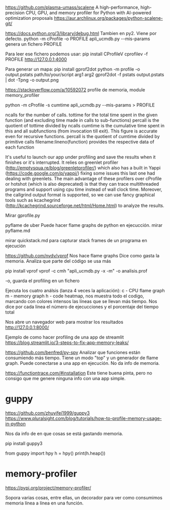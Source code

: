 https://github.com/plasma-umass/scalene
A high-performance, high-precision CPU, GPU, and memory profiler for Python with AI-powered optimization proposals
https://aur.archlinux.org/packages/python-scalene-git/


https://docs.python.org/3/library/debug.html
Tambien en py2. Viene por defecto.
python -m cProfile -o PROFILE apli_ucmdb.py --mis-params
  genera un fichero PROFILE

Para leer ese fichero podemos usar:
pip install CProfileV
cprofilev -f PROFILE
http://127.0.0.1:4000



Para generar un mapa:
  pip install gprof2dot
  python -m profile -o output.pstats path/to/your/script arg1 arg2
  gprof2dot -f pstats output.pstats | dot -Tpng -o output.png

https://stackoverflow.com/a/10592072
profile de memoria, module memory_profiler


python -m cProfile -s cumtime apli_ucmdb.py --mis-params > PROFILE


ncalls
  for the number of calls.
tottime
  for the total time spent in the given function (and excluding time made in calls to sub-functions)
percall
  is the quotient of tottime divided by ncalls
cumtime
  is the cumulative time spent in this and all subfunctions (from invocation till exit). This figure is accurate even for recursive functions.
percall
  is the quotient of cumtime divided by primitive calls
filename:lineno(function)
  provides the respective data of each function



It's useful to launch our app under profiling and save the results when it finishes or it's interrupted.
It relies on greenlet profiler (http://emptysqua.re/blog/greenletprofiler/) which also has a built in Yappi (https://code.google.com/p/yappi/) fixing some issues this last one had dealing with greenlets.
The main advantage of these profilers over cProfile or hotshot (which is also deprecated) is that they can trace multithreaded programs and support using cpu time instead of wall clock time. Moreover, the callgrind output format is supported, so we can use fancy graphical tools such as kcachegrind (http://kcachegrind.sourceforge.net/html/Home.html) to analyze the results.

Mirar gprofile.py


pyflame de uber
Puede hacer flame graphs de python en ejecucción.
mirar pyflame.md



mirar quickstack.md para capturar stack frames de un programa en ejecución


https://github.com/nvdv/vprof
Nos hace flame graphs
Dice como gasta la memoria.
Analiza que parte del código se usa más

pip install vprof
vprof -c cmh "apli_ucmdb.py -x -m" -o analisis.prof

-o, guarda el profiling en un fichero

Ejecuta los cuatro análsis (lanza 4 veces la aplicación):
 c - CPU flame graph
 m - memory graph
 h - code heatmap, nos muestra todo el codigo, marcando con colores intensos las líneas que se llevan más tiempo. Nos dice por cada linea el número de ejecucciones y el porcentaje del tiempo total

Nos abre un navegador web para mostrar los resultados
http://127.0.0.1:8000/



Ejemplo de como hacer profiling de una app de streamlit
https://blog.streamlit.io/3-steps-to-fix-app-memory-leaks/



https://github.com/benfred/py-spy
Analizar que funciones están consumiendo más tiempo.
Tiene un modo "top" y un generador de flame graph.
Puede conectarse a una app en ejecución.
No da info de memoria.



https://functiontrace.com/#installation
Este tiene buena pinta, pero no consigo que me genere ninguna info con una app simple.



# guppy
https://github.com/zhuyifei1999/guppy3
https://www.pluralsight.com/blog/tutorials/how-to-profile-memory-usage-in-python

Nos da info de en que cosas se está gastando memoria.

pip install guppy3

from guppy import hpy
h = hpy()
print(h.heap())



# memory-profiler
https://pypi.org/project/memory-profiler/

Sopora varias cosas, entre ellas, un decorador para ver como consumimos memoria línea a línea en una función.
